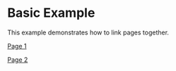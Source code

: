 # Basic Example

This example demonstrates how to link pages together.

<a class="page" href="Page 1.md">Page 1</a>

<a class="page" href="Page 2.md">Page 2</a>

